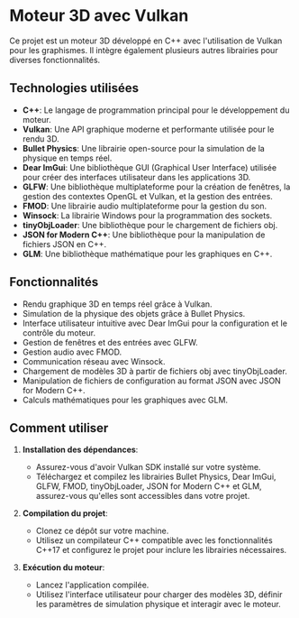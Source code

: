# Moteur 3D avec Vulkan

Ce projet est un moteur 3D développé en C++ avec l'utilisation de Vulkan pour les graphismes. Il intègre également plusieurs autres librairies pour diverses fonctionnalités.

## Technologies utilisées

- **C++**: Le langage de programmation principal pour le développement du moteur.
- **Vulkan**: Une API graphique moderne et performante utilisée pour le rendu 3D.
- **Bullet Physics**: Une librairie open-source pour la simulation de la physique en temps réel.
- **Dear ImGui**: Une bibliothèque GUI (Graphical User Interface) utilisée pour créer des interfaces utilisateur dans les applications 3D.
- **GLFW**: Une bibliothèque multiplateforme pour la création de fenêtres, la gestion des contextes OpenGL et Vulkan, et la gestion des entrées.
- **FMOD**: Une librairie audio multiplateforme pour la gestion du son.
- **Winsock**: La librairie Windows pour la programmation des sockets.
- **tinyObjLoader**: Une bibliothèque pour le chargement de fichiers obj.
- **JSON for Modern C++**: Une bibliothèque pour la manipulation de fichiers JSON en C++.
- **GLM**: Une bibliothèque mathématique pour les graphiques en C++.

## Fonctionnalités

- Rendu graphique 3D en temps réel grâce à Vulkan.
- Simulation de la physique des objets grâce à Bullet Physics.
- Interface utilisateur intuitive avec Dear ImGui pour la configuration et le contrôle du moteur.
- Gestion de fenêtres et des entrées avec GLFW.
- Gestion audio avec FMOD.
- Communication réseau avec Winsock.
- Chargement de modèles 3D à partir de fichiers obj avec tinyObjLoader.
- Manipulation de fichiers de configuration au format JSON avec JSON for Modern C++.
- Calculs mathématiques pour les graphiques avec GLM.

## Comment utiliser

1. **Installation des dépendances**:

   - Assurez-vous d'avoir Vulkan SDK installé sur votre système.
   - Téléchargez et compilez les librairies Bullet Physics, Dear ImGui, GLFW, FMOD, tinyObjLoader, JSON for Modern C++ et GLM, assurez-vous qu'elles sont accessibles dans votre projet.

2. **Compilation du projet**:

   - Clonez ce dépôt sur votre machine.
   - Utilisez un compilateur C++ compatible avec les fonctionnalités C++17 et configurez le projet pour inclure les librairies nécessaires.

3. **Exécution du moteur**:
   - Lancez l'application compilée.
   - Utilisez l'interface utilisateur pour charger des modèles 3D, définir les paramètres de simulation physique et interagir avec le moteur.
